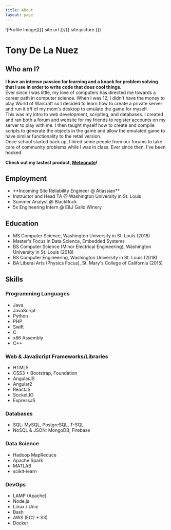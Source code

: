 ```yaml
---
title: About
layout: page
---
```

![Profile Image]({{ site.url }}/{{ site.picture }})
<h1> Tony De La Nuez </h1>
<h2> Who am I? </h2>
<p>
<strong> I have an intense passion for learning and a knack for problem solving that I use in order to write code that does cool things. </strong>
<br />
Ever since I was little, my love of computers has directed me towards a career path in computer science. When I was 12, I didn't have the money to play World of Warcraft so I decided to learn how to create a private server and run it off of my mom's desktop to emulate the game for myself.
<br />
This was my intro to web development, scripting, and databases.
I created and ran both a forum and website for my friends to register accounts on my server to play with me. I then taught myself how to create and compile scripts to generate the objects in the game and allow the emulated game to have similar functionality to the retail version.
<br />
Once school started back up, I hired some people from our forums to take care of community problems while I was in class. Ever since then, I've been hooked.
</p>

<p> <strong>
Check out my lastest product, <a href="https://meteonote.io">Meteonote</a>! <br />
</strong></p>

<h2> Employment </h2>
<ul class="skill-list">
	<li>**Incoming Site Reliability Engineer @ Atlassian**</li>
	<li>Instructor and Head TA @ Washington University in St. Louis </li>
	<li>Summer Analyst @ BlackRock</li>
	<li>5x Engineering Intern @ E&J Gallo Winery</li>
</ul>

<h2> Education </h2>
<ul class="skill-list">
	<li>MS Computer Science, Washington University in St. Louis (2018)</li>
	<li>Master's Focus in Data Science, Embedded Systems</li>
	<li>BS Computer Science (Minor Electrical Engineering), Washington University in St. Louis (2018)</li>
	<li>BS Computer Engineering, Washington University in St. Louis (2018)</li>
	<li>BA Liberal Arts (Physics Focus), St. Mary's College of California (2015)</li>
</ul>
<h2> Skills </h2>
<h3> Programming Languages </h3>
<ul class="skill-list">
	<li>Java</li>
	<li>JavaScript</li>
    <li>Python</li>
    <li>PHP</li>
    <li>Swift</li>
	<li>C</li>
	<li>x86 Assembly</li>
	<li>C++</li>
</ul>
<h3> Web & JavaScript Frameworks/Libraries </h3>
<ul class="skill-list">
	<li>HTML5</li>
	<li>CSS3 + Bootstrap, Foundation</li>
	<li>AngularJS</li>
	<li>Angular2</li>
	<li>ReactJS</li>
	<li>Socket.IO</li>
	<li>ExpressJS</li>
</ul>
<h3> Databases </h3>
<ul class="skill-list">
	<li>SQL: MySQL, PostgreSQL, T-SQL</li>
	<li>NoSQL & JSON: MongoDB, Firebase </li>
</ul>
<h3> Data Science </h3>
<ul class="skill-list">
	<li>Hadoop MapReduce</li>
	<li>Apache Spark</li>
	<li>MATLAB</li>
	<li>scikit-learn</li>
</ul>
<h3>DevOps</h3>
<ul class="skill-list">
	<li>LAMP (Apache)</li>
	<li>Node.js</li>
	<li>Linux / Unix </li>
	<li>Bash</li>
	<li>AWS (EC2 + S3)</li>
	<li>Docker</li>
</ul>
